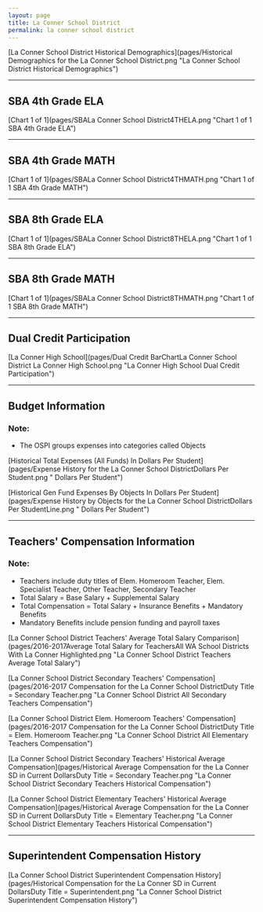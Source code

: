 ```yaml
---
layout: page
title: La Conner School District
permalink: la conner school district
---
```



[La Conner School District Historical Demographics](pages/Historical Demographics for the La Conner School District.png "La Conner School District Historical Demographics")

___

## SBA 4th Grade ELA

[Chart 1 of 1](pages/SBALa Conner School District4THELA.png "Chart 1 of 1 SBA 4th Grade ELA")


___

## SBA 4th Grade MATH

[Chart 1 of 1](pages/SBALa Conner School District4THMATH.png "Chart 1 of 1 SBA 4th Grade MATH")


___

## SBA 8th Grade ELA

[Chart 1 of 1](pages/SBALa Conner School District8THELA.png "Chart 1 of 1 SBA 8th Grade ELA")


___

## SBA 8th Grade MATH

[Chart 1 of 1](pages/SBALa Conner School District8THMATH.png "Chart 1 of 1 SBA 8th Grade MATH")


___

## Dual Credit Participation

[La Conner High School](pages/Dual Credit BarChartLa Conner School District La Conner High School.png "La Conner High School Dual Credit Participation")


___

## Budget Information
### Note:
- The OSPI groups expenses into categories called Objects

[Historical Total Expenses (All Funds) In Dollars Per Student](pages/Expense History for the La Conner School DistrictDollars Per Student.png " Dollars Per Student")

[Historical Gen Fund Expenses By Objects In Dollars Per Student](pages/Expense History by Objects for the La Conner School DistrictDollars Per StudentLine.png " Dollars Per Student")


___

## Teachers' Compensation Information
### Note:
- Teachers include duty titles of Elem. Homeroom Teacher, Elem. Specialist Teacher, Other Teacher, Secondary Teacher
- Total Salary = Base Salary + Supplemental Salary
- Total Compensation = Total Salary + Insurance Benefits + Mandatory Benefits
- Mandatory Benefits include pension funding and payroll taxes

[La Conner School District Teachers' Average Total Salary Comparison](pages/2016-2017Average Total Salary for TeachersAll WA School Districts With La Conner Highlighted.png "La Conner School District Teachers Average Total Salary")

[La Conner School District Secondary Teachers' Compensation](pages/2016-2017 Compensation for the La Conner School DistrictDuty Title = Secondary Teacher.png "La Conner School District All Secondary Teachers Compensation")

[La Conner School District Elem. Homeroom Teachers' Compensation](pages/2016-2017 Compensation for the La Conner School DistrictDuty Title = Elem. Homeroom Teacher.png "La Conner School District All Elementary Teachers Compensation")

[La Conner School District Secondary Teachers' Historical Average Compensation](pages/Historical Average Compensation for the La Conner SD in Current DollarsDuty Title = Secondary Teacher.png "La Conner School District Secondary Teachers Historical Compensation")

[La Conner School District Elementary Teachers' Historical Average Compensation](pages/Historical Average Compensation for the La Conner SD in Current DollarsDuty Title = Elementary Teacher.png "La Conner School District Elementary Teachers Historical Compensation")


___

## Superintendent Compensation History

[La Conner School District Superintendent Compensation History](pages/Historical Compensation for the La Conner SD in Current DollarsDuty Title = Superintendent.png "La Conner School District Superintendent Compensation History")

